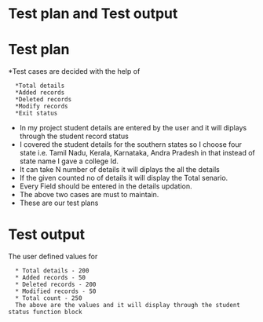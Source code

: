 # Test plan and Test output

# Test plan

*Test cases are decided with the help of 
        
        
      *Total details
      *Added records
      *Deleted records
      *Modify records
      *Exit status

      
  

* In my project student details are entered by the user and it will diplays through the student record status 
* I covered the student details for the southern states so I choose four state i.e. Tamil Nadu, Kerala, Karnataka, Andra Pradesh in that instead of state name I gave a college Id.
* It can take N number of details it will diplays the all the details
* If the given counted no of details it will display the Total senario.
* Every Field should be entered in the details updation.
* The above two cases are must to maintain.
* These are our test plans 


# Test output

The user defined values for 
      
      * Total details - 200
      * Added records - 50
      * Deleted records - 200
      * Modified records - 50
      * Total count - 250
      The above are the values and it will display through the student status function block
      
      

